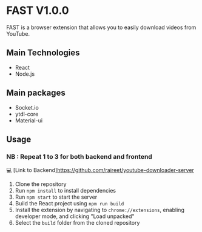 # FAST  V1.0.0

FAST is a browser extension that allows you to easily download videos from YouTube.


## Main Technologies

- React
- Node.js

## Main packages

- Socket.io
- ytdl-core
- Material-ui

## Usage

### NB : Repeat 1 to 3 for both backend and frontend

💻 [Link to Backend]https://github.com/raireet/youtube-downloader-server

1. Clone the repository
2. Run `npm install` to install dependencies
3. Run `npm start` to start the server
4. Build the React project using `npm run build`
5. Install the extension by navigating to `chrome://extensions`, enabling developer mode, and clicking "Load unpacked"
6. Select the `build` folder from the cloned repository

